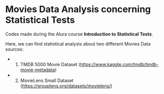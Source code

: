 # Movies Data Analysis concerning Statistical Tests
Codes made during the Alura course **Introduction to Statistical Tests**.

Here, we can find statistical analysis about two different Movies Data sources:

  * 1. TMDB 5000 Movie Dataset (https://www.kaggle.com/tmdb/tmdb-movie-metadata)
  * 2. MovieLens Small Dataset (https://grouplens.org/datasets/movielens/)
